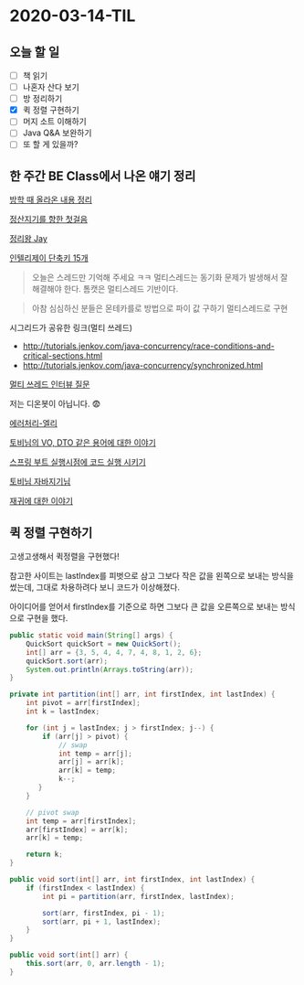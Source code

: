 # 2020-03-14-TIL

## 오늘 할 일

- [ ] 책 읽기
- [ ] 나혼자 산다 보기
- [ ] 방 정리하기
- [x] 퀵 정렬 구현하기
- [ ] 머지 소트 이해하기
- [ ] Java Q&A 보완하기
- [ ] 또 할 게 있을까?

## 한 주간 BE Class에서 나온 얘기 정리

[방학 때 올라온 내용 정리](https://gist.github.com/ksundong/eb15ead2fcf44efd50e4c69d0a8a46ba)

[정산지기를 향한 첫걸음](https://woowabros.github.io/experience/2020/03/02/pilot-project-wbluke.html)

[정리왕 Jay](https://github.com/code-squad/java-qna/blob/3afde52293a6d9c9b43fe01de6b3f6cda2ed4b53/README.md)

[인텔리제이 단축키 15개](https://blog.jetbrains.com/kr/2020/03/top-15-intellij-idea-shortcuts_ko/?fbclid=IwAR1uUZiniSlu8LmaHyVX2i2gij4wKsoFb0HjzsMhJs7QfHZqWskZY2BN7_s)

> 오늘은 스레드만 기억해 주세요 ㅋㅋ
> 멀티스레드는 동기화 문제가 발생해서 잘 해결해야 한다.
> 톰캣은 멀티스레드 기반이다.

> 아참 심심하신 분들은
> 몬테카를로 방법으로 파이  값 구하기 멀티스레드로 구현

시그리드가 공유한 링크(멀티 쓰레드)

- http://tutorials.jenkov.com/java-concurrency/race-conditions-and-critical-sections.html
- http://tutorials.jenkov.com/java-concurrency/synchronized.html

[멀티 쓰레드 인터뷰 질문](https://www.devdiaries.net/blog/Java-Interview-Questions-Multithreading/)

저는 디온봇이 아닙니다. 😨

[에러처리-엘리]( https://github.com/code-squad/java-qna/pull/202)

[토비님의 VO, DTO 같은 용어에 대한 이야기](https://m.facebook.com/story.php?story_fbid=10218163939224527&id=1070166746)

[스프링 부트 실행시점에 코드 실행 시키기](https://www.daleseo.com/spring-boot-runners/)

[토비님 자바지기님](https://youtu.be/9nXqI9h6hyw)

[재귀에 대한 이야기](https://kldp.org/node/134556)

## 퀵 정렬 구현하기

고생고생해서 퀵정렬을 구현했다!

참고한 사이트는 lastIndex를 피벗으로 삼고 그보다 작은 값을 왼쪽으로 보내는 방식을 썼는데, 그대로 차용하려다 보니 코드가 이상해졌다.

아이디어를 얻어서 firstIndex를 기준으로 하면 그보다 큰 값을 오른쪽으로 보내는 방식으로 구현을 했다.

```java
public static void main(String[] args) {
    QuickSort quickSort = new QuickSort();
    int[] arr = {3, 5, 4, 4, 7, 4, 8, 1, 2, 6};
    quickSort.sort(arr);
    System.out.println(Arrays.toString(arr));
}

private int partition(int[] arr, int firstIndex, int lastIndex) {
    int pivot = arr[firstIndex];
    int k = lastIndex;

    for (int j = lastIndex; j > firstIndex; j--) {
        if (arr[j] > pivot) {
            // swap
            int temp = arr[j];
            arr[j] = arr[k];
            arr[k] = temp;
            k--;
       }
    }

    // pivot swap
    int temp = arr[firstIndex];
    arr[firstIndex] = arr[k];
    arr[k] = temp;

    return k;
}

public void sort(int[] arr, int firstIndex, int lastIndex) {
    if (firstIndex < lastIndex) {
        int pi = partition(arr, firstIndex, lastIndex);

        sort(arr, firstIndex, pi - 1);
        sort(arr, pi + 1, lastIndex);
    }
}

public void sort(int[] arr) {
    this.sort(arr, 0, arr.length - 1);
}
```

